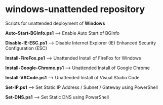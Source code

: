 # windows-unattended repository

Scripts for unattended deployment of **Windows**

**Auto-Start-BGInfo.ps1** --> Enable Auto Start of BGInfo

**Disable-IE-ESC.ps1** --> Disable Internet Explorer (IE) Enhanced Security Configuration (ESC)

**Install-FireFox.ps1** --> Unattended Install of FireFox for Windows

**Install-Google-Chrome.ps1** --> Unattended Install of Google Chrome

**Install-VSCode.ps1** --> Unattended Install of Visual Studio Code

**Set-IP.ps1** --> Set Static IP Address / Subnet / Gateway using PowerShell

**Set-DNS.ps1** --> Set Static DNS using PowerShell
